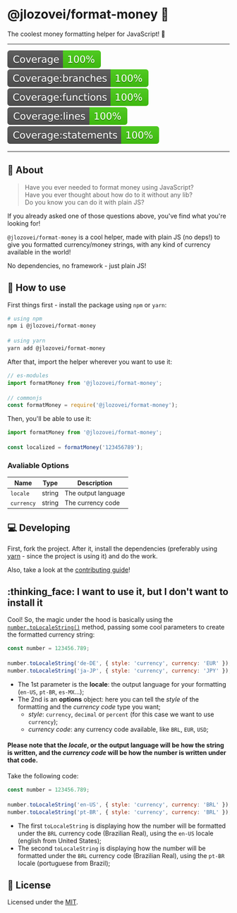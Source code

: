 # @jlozovei/format-money :money_with_wings:
The coolest money formatting helper for JavaScript! :rocket:

---

![Coverage](https://raw.githubusercontent.com/jlozovei/format-money/master/coverage/badge.svg?sanitize=true "Coverage")
![Coverage Branches](https://raw.githubusercontent.com/jlozovei/format-money/master/coverage/badge-branches.svg?sanitize=true "Coverage Branches")
![Coverage Functions](https://raw.githubusercontent.com/jlozovei/format-money/master/coverage/badge-functions.svg?sanitize=true "Coverage Functions")
![Coverage Lines](https://raw.githubusercontent.com/jlozovei/format-money/master/coverage/badge-lines.svg?sanitize=true "Coverage Lines")
![Coverage Statements](https://raw.githubusercontent.com/jlozovei/format-money/master/coverage/badge-statements.svg?sanitize=true "Coverage Statements")

---


## :scroll: About
> Have you ever needed to format money using JavaScript?  
Have you ever thought about how do to it without any lib?  
Do you know you can do it with plain JS?

If you already asked one of those questions above, you've find what you're looking for!

`@jlozovei/format-money` is a cool helper, made with plain JS (no deps!) to give you formatted currency/money strings, with any kind of currency available in the world!

No dependencies, no framework - just plain JS!


## :closed_book: How to use
First things first - install the package using `npm` or `yarn`:

```bash
# using npm
npm i @jlozovei/format-money

# using yarn
yarn add @jlozovei/format-money
```

After that, import the helper wherever you want to use it:

```js
// es-modules
import formatMoney from '@jlozovei/format-money';

// commonjs
const formatMoney = require('@jlozovei/format-money');
```

Then, you'll be able to use it:

```js
import formatMoney from '@jlozovei/format-money';

const localized = formatMoney('123456789');
```

### Avaliable Options
| Name       | Type   | Description         |
| ---------- | ------ | ------------------- |
| `locale`   | string | The output language |
| `currency` | string | The currency code   |


## :computer: Developing
First, fork the project. After it, install the dependencies (preferably using [yarn](https://yarnpkg.com/) - since the project is using it) and do the work.

Also, take a look at the [contributing guide](https://github.com/jlozovei/format-money/blob/master/.github/CONTRIBUTING.md)!


## :thinking_face: I want to use it, but I don't want to install it
Cool! So, the magic under the hood is basically using the [`number.toLocaleString()`](https://developer.mozilla.org/en-US/docs/Web/JavaScript/Reference/Global_Objects/Number/toLocaleString) method, passing some cool parameters to create the formatted currency string:

```js
const number = 123456.789;

number.toLocaleString('de-DE', { style: 'currency', currency: 'EUR' }); // "123.456,79 €"
number.toLocaleString('ja-JP', { style: 'currency', currency: 'JPY' }); // "￥123,457"
```

- The 1st parameter is the **locale**: the output language for your formatting (`en-US`, `pt-BR`, `es-MX`...);
- The 2nd is an **options** object: here you can tell the _style_ of the formatting and the _currency code_ type you want;
  - _style_: `currency`, `decimal` or `percent` (for this case we want to use `currency`);
  - _currency code_: any currency code available, like `BRL`, `EUR`, `USD`;

#### Please note that the _locale_, or the output language will be how the string is written, and the _currency code_ will be how the number is written under that code.

Take the following code:
```js
const number = 123456.789;

number.toLocaleString('en-US', { style: 'currency', currency: 'BRL' }); // "R$123.456,79"
number.toLocaleString('pt-BR', { style: 'currency', currency: 'BRL' }); // "R$ 123.456,79"
```

- The first `toLocaleString` is displaying how the number will be formatted under the `BRL` currency code (Brazilian Real), using the `en-US` locale (english from United States);
- The second `toLocaleString` is displaying how the number will be formatted under the `BRL` currency code (Brazilian Real), using the `pt-BR` locale (portuguese from Brazil);


## :closed_lock_with_key: License
Licensed under the [MIT]().
